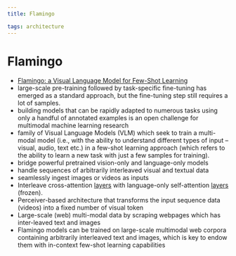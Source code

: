 ```yaml
---
title: Flamingo

tags: architecture 
---
```


# Flamingo
- [Flamingo: a Visual Language Model for Few-Shot Learning](https://arxiv.org/abs/2204.14198)
- large-scale pre-training followed by task-specific fine-tuning has emerged as a standard approach, but the fine-tuning step still requires a lot of samples.
- building models that can be rapidly adapted to numerous tasks using only a handful of annotated examples is an open challenge for multimodal machine learning research
- family of Visual Language Models (VLM) which seek to train a multi-modal model (i.e., with the ability to understand different types of input – visual, audio, text etc.) in a few-shot learning approach (which refers to the ability to learn a new task with just a few samples for training).
- bridge powerful pretrained vision-only and language-only models
- handle sequences of arbitrarily interleaved visual and textual data
- seamlessly ingest images or videos as inputs
- Interleave cross-attention [layers](Layers.md) with language-only self-attention [layers](Layers.md) (frozen).
- Perceiver-based architecture that transforms the input sequence data (videos) into a fixed number of visual token
- Large-scale (web) multi-modal data by scraping webpages which has inter-leaved text and images
- Flamingo models can be trained on large-scale multimodal web corpora containing arbitrarily interleaved text and images, which is key to endow them with in-context few-shot learning capabilities












